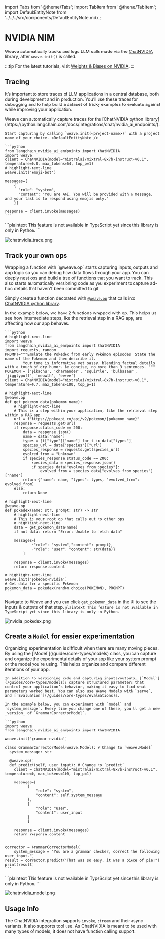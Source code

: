import Tabs from '@theme/Tabs';
import TabItem from '@theme/TabItem';
import DefaultEntityNote from '../../../src/components/DefaultEntityNote.mdx';

# NVIDIA NIM

Weave automatically tracks and logs LLM calls made via the [ChatNVIDIA](https://python.langchain.com/docs/integrations/chat/nvidia_ai_endpoints/) library, after `weave.init()` is called.

:::tip
For the latest tutorials, visit [Weights & Biases on NVIDIA](https://wandb.ai/site/partners/nvidia).
:::

## Tracing

It’s important to store traces of LLM applications in a central database, both during development and in production. You’ll use these traces for debugging and to help build a dataset of tricky examples to evaluate against while improving your application.

<Tabs groupId="programming-language" queryString>
  <TabItem value="python" label="Python" default>
    Weave can automatically capture traces for the [ChatNVIDIA python library](https://python.langchain.com/docs/integrations/chat/nvidia_ai_endpoints/).

    Start capturing by calling `weave.init(<project-name>)` with a project name of your choice. <DefaultEntityNote />

    ```python
    from langchain_nvidia_ai_endpoints import ChatNVIDIA
    import weave
    client = ChatNVIDIA(model="mistralai/mixtral-8x7b-instruct-v0.1", temperature=0.8, max_tokens=64, top_p=1)
    # highlight-next-line
    weave.init('emoji-bot')

    messages=[
        {
          "role": "system",
          "content": "You are AGI. You will be provided with a message, and your task is to respond using emojis only."
        }]

    response = client.invoke(messages)
    ```

  </TabItem>
  <TabItem value="typescript" label="TypeScript">
      ```plaintext
      This feature is not available in TypeScript yet since this library is only in Python.
      ```
  </TabItem>
</Tabs>

![chatnvidia_trace.png](imgs/chatnvidia_trace.png)

## Track your own ops

<Tabs groupId="programming-language" queryString>
  <TabItem value="python" label="Python" default>
Wrapping a function with `@weave.op` starts capturing inputs, outputs and app logic so you can debug how data flows through your app. You can deeply nest ops and build a tree of functions that you want to track. This also starts automatically versioning code as you experiment to capture ad-hoc details that haven't been committed to git.

Simply create a function decorated with [`@weave.op`](/guides/tracking/ops) that calls into [ChatNVIDIA python library](https://python.langchain.com/docs/integrations/chat/nvidia_ai_endpoints/).

In the example below, we have 2 functions wrapped with op. This helps us see how intermediate steps, like the retrieval step in a RAG app, are affecting how our app behaves.

    ```python
    # highlight-next-line
    import weave
    from langchain_nvidia_ai_endpoints import ChatNVIDIA
    import requests, random
    PROMPT="""Emulate the Pokedex from early Pokémon episodes. State the name of the Pokemon and then describe it.
            Your tone is informative yet sassy, blending factual details with a touch of dry humor. Be concise, no more than 3 sentences. """
    POKEMON = ['pikachu', 'charmander', 'squirtle', 'bulbasaur', 'jigglypuff', 'meowth', 'eevee']
    client = ChatNVIDIA(model="mistralai/mixtral-8x7b-instruct-v0.1", temperature=0.7, max_tokens=100, top_p=1)

    # highlight-next-line
    @weave.op
    def get_pokemon_data(pokemon_name):
        # highlight-next-line
        # This is a step within your application, like the retrieval step within a RAG app
        url = f"https://pokeapi.co/api/v2/pokemon/{pokemon_name}"
        response = requests.get(url)
        if response.status_code == 200:
            data = response.json()
            name = data["name"]
            types = [t["type"]["name"] for t in data["types"]]
            species_url = data["species"]["url"]
            species_response = requests.get(species_url)
            evolved_from = "Unknown"
            if species_response.status_code == 200:
                species_data = species_response.json()
                if species_data["evolves_from_species"]:
                    evolved_from = species_data["evolves_from_species"]["name"]
            return {"name": name, "types": types, "evolved_from": evolved_from}
        else:
            return None

    # highlight-next-line
    @weave.op
    def pokedex(name: str, prompt: str) -> str:
        # highlight-next-line
        # This is your root op that calls out to other ops
        # highlight-next-line
        data = get_pokemon_data(name)
        if not data: return "Error: Unable to fetch data"

        messages=[
                {"role": "system","content": prompt},
                {"role": "user", "content": str(data)}
            ]

        response = client.invoke(messages)
        return response.content

    # highlight-next-line
    weave.init('pokedex-nvidia')
    # Get data for a specific Pokémon
    pokemon_data = pokedex(random.choice(POKEMON), PROMPT)
    ```

Navigate to Weave and you can click `get_pokemon_data` in the UI to see the inputs & outputs of that step.
</TabItem>
<TabItem value="typescript" label="TypeScript">
    ```plaintext
    This feature is not available in TypeScript yet since this library is only in Python.
    ```
</TabItem>
</Tabs>

![nvidia_pokedex.png](imgs/nvidia_pokedex.png)

## Create a `Model` for easier experimentation

<Tabs groupId="programming-language" queryString>
  <TabItem value="python" label="Python" default>
    Organizing experimentation is difficult when there are many moving pieces. By using the [`Model`](/guides/core-types/models) class, you can capture and organize the experimental details of your app like your system prompt or the model you're using. This helps organize and compare different iterations of your app.

    In addition to versioning code and capturing inputs/outputs, [`Model`](/guides/core-types/models)s capture structured parameters that control your application’s behavior, making it easy to find what parameters worked best. You can also use Weave Models with `serve`, and [`Evaluation`](/guides/core-types/evaluations)s.

    In the example below, you can experiment with `model` and `system_message`. Every time you change one of these, you'll get a new _version_ of `GrammarCorrectorModel`.

    ```python
    import weave
    from langchain_nvidia_ai_endpoints import ChatNVIDIA

    weave.init('grammar-nvidia')

    class GrammarCorrectorModel(weave.Model): # Change to `weave.Model`
      system_message: str

      @weave.op()
      def predict(self, user_input): # Change to `predict`
        client = ChatNVIDIA(model="mistralai/mixtral-8x7b-instruct-v0.1", temperature=0, max_tokens=100, top_p=1)

        messages=[
              {
                  "role": "system",
                  "content": self.system_message
              },
              {
                  "role": "user",
                  "content": user_input
              }
              ]

        response = client.invoke(messages)
        return response.content


    corrector = GrammarCorrectorModel(
        system_message = "You are a grammar checker, correct the following user input.")
    result = corrector.predict("That was so easy, it was a piece of pie!")
    print(result)
    ```
  </TabItem>
  <TabItem value="typescript" label="TypeScript">
    ```plaintext
    This feature is not available in TypeScript yet since this library is only in Python.
    ```
  </TabItem>
</Tabs>

![chatnvidia_model.png](imgs/chatnvidia_model.png)

## Usage Info

The ChatNVIDIA integration supports `invoke`, `stream` and their async variants. It also supports tool use. 
As ChatNVIDIA is meant to be used with many types of models, it does not have function calling support.
